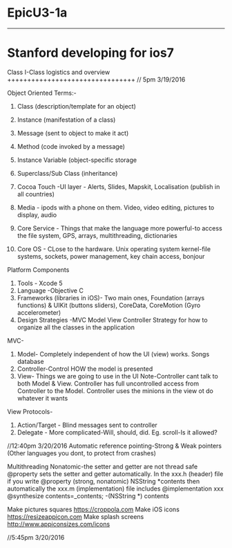 # EpicU3-1a
___________________________
Stanford developing for ios7
============================
Class I-Class logistics and overview
++++++++++++++++++++++++++++++++
// 5pm 3/19/2016

Object Oriented Terms:-
1) Class (description/template for an object)
2) Instance (manifestation of a class)
3) Message (sent to object to make it act)
4) Method (code invoked by a message)
5) Instance Variable (object-specific storage
6) Superclass/Sub Class (inheritance)


1) Cocoa Touch -UI layer - Alerts, Slides, Mapskit, Localisation (publish in all countries)
2) Media - ipods with a phone on them. Video, video editing, pictures to display, audio
3) Core Service - Things that make the language more powerful-to access the file system, GPS, arrays, multithreading, dictionaries
4) Core OS - CLose to the hardware. Unix operating system kernel-file systems, sockets, power management, key chain access, bonjour

Platform Components
1) Tools - Xcode 5
2) Language -Objective C
3) Frameworks (libraries in iOS)- Two main ones, Foundation (arrays functions) & UIKit (buttons sliders), CoreData, CoreMotion (Gyro accelerometer)
4) Design Strategies -MVC Model View Controller Strategy for how to organize all the classes in the application

MVC-
1) Model- Completely independent of how the UI (view) works. Songs database
2) Controller-Control HOW the model is presented
3) View- Things we are going to use in the UI
Note-Controller cant talk to both Model & View. Controller has full uncontrolled access from Controller to the Model. Controller uses the minions in the view ot do whatever it wants

View Protocols-
1) Action/Target - Blind messages sent to controller
2) Delegate - More complicated-Will, should, did. Eg. scroll-Is it allowed?

//12:40pm 3/20/2016
Automatic reference pointing-Strong & Weak pointers
(Other languages you dont, to protect from crashes)

Multithreading
Nonatomic-the setter and getter are not thread safe
@property sets the setter and getter automatically.
In the xxx.h (header) file if you write
@property (strong, nonatomic) NSString *contents
then automatically the xxx.m (implementation) file includes
@implementation xxx
@synthesize contents=_contents;
-(NSString *) contents

Make pictures squares https://croppola.com
Make iOS icons https://resizeappicon.com
Make splash screens http://www.appiconsizes.com/icons

//5:45pm 3/20/2016
